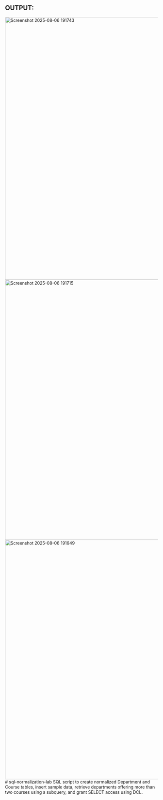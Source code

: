 ## OUTPUT:
<img width="1918" height="867" alt="Screenshot 2025-08-06 191743" src="https://github.com/user-attachments/assets/9e720c72-6086-4321-95c1-fe839012ce84" />
<img width="1916" height="858" alt="Screenshot 2025-08-06 191715" src="https://github.com/user-attachments/assets/87d56c61-09cd-466a-9d19-7e9bb8c5d916" />
<img width="1919" height="790" alt="Screenshot 2025-08-06 191649" src="https://github.com/user-attachments/assets/c903d099-fdcd-4215-a014-e4ddafc1e2e7" />
# sql-normalization-lab
SQL script to create normalized Department and Course tables, insert sample data, retrieve departments offering more than two courses using a subquery, and grant SELECT access using DCL.
